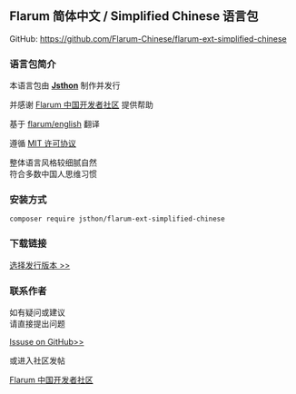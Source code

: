 ## Flarum 简体中文 / Simplified Chinese 语言包

GitHub: https://github.com/Flarum-Chinese/flarum-ext-simplified-chinese

### 语言包简介

本语言包由 **[Jsthon](https://jsthon.com/)** 制作并发行

并感谢 [Flarum 中国开发者社区](http://flarum.org.cn) 提供帮助

基于 [flarum/english](https://github.com/flarum/flarum-ext-english) 翻译

遵循 [MIT 许可协议](http://opensource.org/licenses/mit-license.php)

整体语言风格较细腻自然  
符合多数中国人思维习惯


### 安装方式

    composer require jsthon/flarum-ext-simplified-chinese


### 下载链接

[选择发行版本 >>](https://github.com/Flarum-Chinese/flarum-ext-simplified-chinese/releases)


### 联系作者
如有疑问或建议  
请直接提出问题  

[Issuse on GitHub>>](https://github.com/Flarum-Chinese/flarum-ext-simplified-chinese/issues)  

或进入社区发帖


[Flarum 中国开发者社区](http://discuss.flarum.org.cn)
